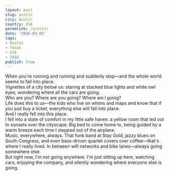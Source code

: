```yaml
---
layout: post
slug: austin
city: Austin
country: USA
permalink: /austin/
date: '2016-03-03'
tags:
- Austin
- Texas
- USA
- 2016
publish: true
---
```


When you're running and running and suddenly stop&mdash;and the whole world seems to fall into place.
<br>
Vignettes of a city below us: staring at stacked blue lights and white owl eyes, wondering where all the cars are going.
<br>
Who are you? Where are you going? Where am I going?
<br>
Life does this to us&mdash;the kids who live on whims and maps and know that if you just buy a ticket, everything else will fall into place.
<br>
And I really fell into this place.
<br>
I fell into a state of comfort in my little safe haven: a yellow room that led out to sunsets over the cityscape. Big bed to come home to, being guided by a warm breeze each time I stepped out of the airplane.
<br>
Music, everywhere, always. That funk band at Stay Gold, jazzy blues on South Congress, and even bass-driven quartet covers over coffee&mdash;that's where I really lived. In between wifi networks and bike lanes&mdash;always going somewhere else.
<br>
But right now, I'm not going anywhere. I'm just sitting up here, watching cars, enjoying the company, and silently wondering where everyone else is going.
<br>